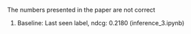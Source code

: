The numbers presented in the paper are not correct
1. Baseline: Last seen label, ndcg: 0.2180 (inference_3.ipynb)
